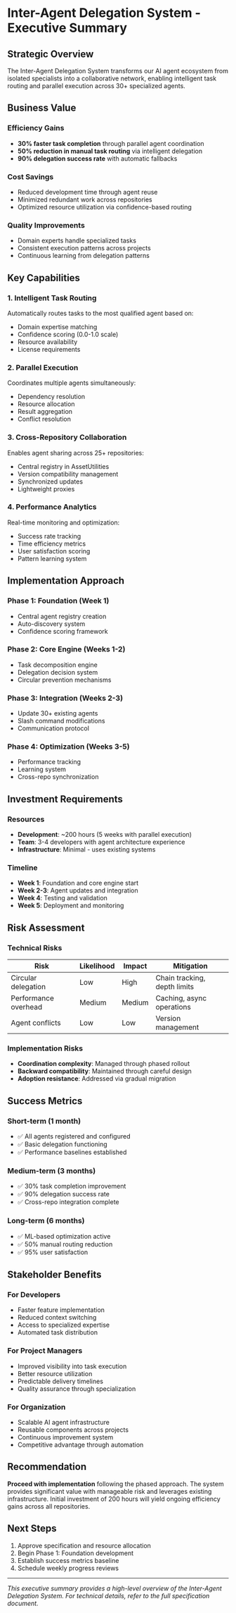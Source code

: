 # Inter-Agent Delegation System - Executive Summary

## Strategic Overview
The Inter-Agent Delegation System transforms our AI agent ecosystem from isolated specialists into a collaborative network, enabling intelligent task routing and parallel execution across 30+ specialized agents.

## Business Value

### Efficiency Gains
- **30% faster task completion** through parallel agent coordination
- **50% reduction in manual task routing** via intelligent delegation
- **90% delegation success rate** with automatic fallbacks

### Cost Savings
- Reduced development time through agent reuse
- Minimized redundant work across repositories
- Optimized resource utilization via confidence-based routing

### Quality Improvements
- Domain experts handle specialized tasks
- Consistent execution patterns across projects
- Continuous learning from delegation patterns

## Key Capabilities

### 1. Intelligent Task Routing
Automatically routes tasks to the most qualified agent based on:
- Domain expertise matching
- Confidence scoring (0.0-1.0 scale)
- Resource availability
- License requirements

### 2. Parallel Execution
Coordinates multiple agents simultaneously:
- Dependency resolution
- Resource allocation
- Result aggregation
- Conflict resolution

### 3. Cross-Repository Collaboration
Enables agent sharing across 25+ repositories:
- Central registry in AssetUtilities
- Version compatibility management
- Synchronized updates
- Lightweight proxies

### 4. Performance Analytics
Real-time monitoring and optimization:
- Success rate tracking
- Time efficiency metrics
- User satisfaction scoring
- Pattern learning system

## Implementation Approach

### Phase 1: Foundation (Week 1)
- Central agent registry creation
- Auto-discovery system
- Confidence scoring framework

### Phase 2: Core Engine (Weeks 1-2)
- Task decomposition engine
- Delegation decision system
- Circular prevention mechanisms

### Phase 3: Integration (Weeks 2-3)
- Update 30+ existing agents
- Slash command modifications
- Communication protocol

### Phase 4: Optimization (Weeks 3-5)
- Performance tracking
- Learning system
- Cross-repo synchronization

## Investment Requirements

### Resources
- **Development**: ~200 hours (5 weeks with parallel execution)
- **Team**: 3-4 developers with agent architecture experience
- **Infrastructure**: Minimal - uses existing systems

### Timeline
- **Week 1**: Foundation and core engine start
- **Week 2-3**: Agent updates and integration
- **Week 4**: Testing and validation
- **Week 5**: Deployment and monitoring

## Risk Assessment

### Technical Risks
| Risk | Likelihood | Impact | Mitigation |
|------|------------|--------|------------|
| Circular delegation | Low | High | Chain tracking, depth limits |
| Performance overhead | Medium | Medium | Caching, async operations |
| Agent conflicts | Low | Low | Version management |

### Implementation Risks
- **Coordination complexity**: Managed through phased rollout
- **Backward compatibility**: Maintained through careful design
- **Adoption resistance**: Addressed via gradual migration

## Success Metrics

### Short-term (1 month)
- ✅ All agents registered and configured
- ✅ Basic delegation functioning
- ✅ Performance baselines established

### Medium-term (3 months)
- ✅ 30% task completion improvement
- ✅ 90% delegation success rate
- ✅ Cross-repo integration complete

### Long-term (6 months)
- ✅ ML-based optimization active
- ✅ 50% manual routing reduction
- ✅ 95% user satisfaction

## Stakeholder Benefits

### For Developers
- Faster feature implementation
- Reduced context switching
- Access to specialized expertise
- Automated task distribution

### For Project Managers
- Improved visibility into task execution
- Better resource utilization
- Predictable delivery timelines
- Quality assurance through specialization

### For Organization
- Scalable AI agent infrastructure
- Reusable components across projects
- Continuous improvement system
- Competitive advantage through automation

## Recommendation
**Proceed with implementation** following the phased approach. The system provides significant value with manageable risk and leverages existing infrastructure. Initial investment of 200 hours will yield ongoing efficiency gains across all repositories.

## Next Steps
1. Approve specification and resource allocation
2. Begin Phase 1: Foundation development
3. Establish success metrics baseline
4. Schedule weekly progress reviews

---

*This executive summary provides a high-level overview of the Inter-Agent Delegation System. For technical details, refer to the full specification document.*